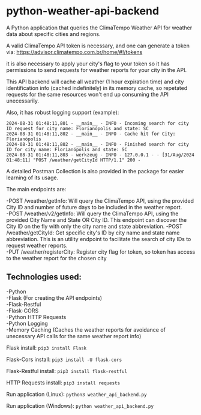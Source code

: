 # python-weather-api-backend
A Python application that queries the ClimaTempo Weather API for weather data about specific cities and regions.

A valid ClimaTempo API token is necessary, and one can generate a token via: https://advisor.climatempo.com.br/home/#!/tokens

it is also necessary to apply your city's flag to your token so it has permissions to send requests for weather reports for your city in the API. 

This API backend will cache all weather (1 hour expiration time) and city identification info (cached indefinitely) in its memory cache, so repetated requests for the same resources won't end up consuming the API unecessarily.

Also, it has robust logging support (example):

```2024-08-31 01:48:11,801 - __main__ - INFO - Incoming search for city ID request for city name: Florianópolis and state: SC```  
```2024-08-31 01:48:11,802 - __main__ - INFO - Cache hit for City: Florianópolis```  
```2024-08-31 01:48:11,802 - __main__ - INFO - Finished search for city ID for city name: Florianópolis and state: SC```  
```2024-08-31 01:48:11,803 - werkzeug - INFO - 127.0.0.1 - - [31/Aug/2024 01:48:11] "POST /weather/getCityId HTTP/1.1" 200 -```  

A detailed Postman Collection is also provided in the package for easier learning of its usage.

The main endpoints are:

-POST /weather/getInfo: Will query the ClimaTempo API, using the provided City ID and number of future days to be included in the weather report.  
-POST /weather/v2/getInfo:  Will query the ClimaTempo API, using the provided City Name and State OR City ID. This endpoint can discover the City ID on the fly with only the city name and state abbreviation.
-POST /weather/getCityId: Get specific city's ID by city name and state name abbreviation. This is an utility endpoint to facilitate the search of city IDs to request weather reports.  
-PUT /weather/registerCity: Register city flag for token, so token has access to the weather report for the chosen city  

## Technologies used:
-Python  
-Flask (For creating the API endpoints)  
-Flask-Restful  
-Flask-CORS  
-Python HTTP Requests  
-Python Logging  
-Memory Caching (Caches the weather reports for avoidance of unecessary API calls for the same weather report info)  

Flask install:
```pip3 install Flask```

Flask-Cors install:
```pip3 install -U flask-cors```

Flask-Restful install:
```pip3 install flask-restful```

HTTP Requests install:
```pip3 install requests```

Run application (Linux):
```python3 weather_api_backend.py```

Run application (Windows):
```python weather_api_backend.py```
